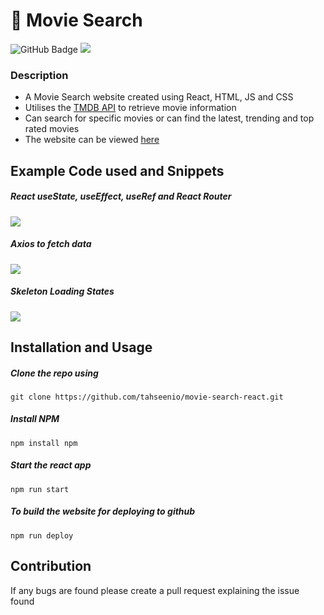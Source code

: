# 🍿 Movie Search

<img src="https://img.shields.io/github/deployments/tahseenio/movie-search-react/github-pages" alt="GitHub Badge"> <img src="https://img.shields.io/github/repo-size/tahseenio/movie-search-react">

### Description
- A Movie Search website created using React, HTML, JS and CSS
- Utilises the [TMDB API](https://developers.themoviedb.org/3/getting-started/introduction) to retrieve movie information
- Can search for specific movies or can find the latest, trending and top rated movies
- The website can be viewed [here](https://tahseenio.github.io/movie-search-react/)

## Example Code used and Snippets
#####  React useState, useEffect, useRef and React Router

<img src="https://i.imgur.com/gIdl47S.png">

#####  Axios to fetch data

<img src="https://i.imgur.com/8GD8yGg.png">

#####  Skeleton Loading States

<img src="https://im.ezgif.com/tmp/ezgif-1-c76bef527c.gif">

## Installation and Usage

##### Clone the repo using

`git clone https://github.com/tahseenio/movie-search-react.git`

##### Install NPM

`npm install npm`

##### Start the react app

`npm run start`

##### To build the website for deploying to github

`npm run deploy`


## Contribution

<p>If any bugs are found please create a pull request explaining the issue found</p>
